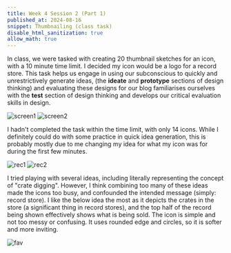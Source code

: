 ```yaml
---
title: Week 4 Session 2 (Part 1)
published_at: 2024-08-16
snippet: Thumbnailing (class task)
disable_html_sanitization: true
allow_math: true
---
```


In class, we were tasked with creating 20 thumbnail sketches for an icon, with a 10 minute time limit. I decided my icon would be a logo for a record store. This task helps us engage in using our subconscious to quickly and unrestrictively generate ideas, (the **ideate** and **prototype** sections of design thinking) and evaluating these designs for our blog familiarises ourselves with the **test** section of design thinking and develops our critical evaluation skills in design.

![screen1](/w04s2/screen1.png)
![screen2](/w04s2/screen2.png)

I hadn't completed the task within the time limit, with only 14 icons. While I definitely could do with some practice in quick idea generation, this is probably mostly due to me changing my idea for what my icon was for during the first few minutes.

![rec1](/w04s2/rec1.png)
![rec2](/w04s2/rec2.png)

I tried playing with several ideas, including literally representing the concept of "crate digging". However, I think combining too many of these ideas made the icons too busy, and confounded the intended message (simply: record store). I like the below idea the most as it depicts the crates in the store (a significant thing in record stores), and the top half of the record being shown effectively shows what is being sold. The icon is simple and not too messy or confusing. It uses rounded edge and circles, so it is softer and more inviting.

![fav](/w04s2/fav.png)
